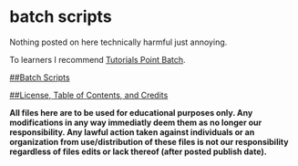 # batch scripts
Nothing posted on here technically harmful just annoying.

To learners I recommend [Tutorials Point Batch](https://pmfblos.github.io/OS/predavanja/literatura/TutorialsPoint%20Batch.pdf).

[##Batch Scripts](https://github.com/Feesh09/v0.0.1/tree/files)

[##License, Table of Contents, and Credits](https://github.com/Feesh09/v0.0.1/tree/info)

**All files here are to be used for educational purposes only. Any modifications in any way immediatly deem them as no longer our responsibility. Any lawful action taken against individuals or an organization from use/distribution of these files is not our responsibility regardless of files edits or lack thereof (after posted publish date).**
